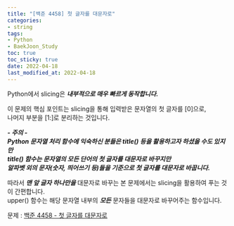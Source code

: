 ```yaml
---
title: "[백준 4458] 첫 글자를 대문자로"
categories: 
- string
tags:
- Python
- BaekJoon_Study
toc: true
toc_sticky: true
date: 2022-04-18
last_modified_at: 2022-04-18
---
```


Python에서 slicing은 **_내부적으로 매우 빠르게 동작합니다._**

이 문제의 핵심 포인트는 slicing을 통해 입력받은 문자열의 첫 글자를 [0]으로,  
나머지 부분을 [1:]로 분리하는 것입니다.  

**_- 주의 -_**  
**_Python 문자열 처리 함수에 익숙하신 분들은 title() 등을 활용하고자 하셨을 수도 있지만_**  
**_title() 함수는 문자열의 모든 단어의 첫 글자를 대문자로 바꾸지만_**   
**_알파벳 외의 문자(숫자, 띄어쓰기 등)들을 기준으로 첫 글자를 대문자로 바꿉니다._**

따라서 **_맨 앞 글자 하나만을_** 대문자로 바꾸는 본 문제에서는 slicing을 활용하여 푸는 것이 간편합니다.  
upper() 함수는 해당 문자열 내부의 **_모든_** 문자들을 대문자로 바꾸어주는 함수입니다.

문제 : [백준 4458 - 첫 글자를 대문자로](https://www.acmicpc.net/problem/4458)

<script src="https://gist.github.com/Ryumaker/19b16e1a16b2cff88540fb03294e205b.js"></script>



